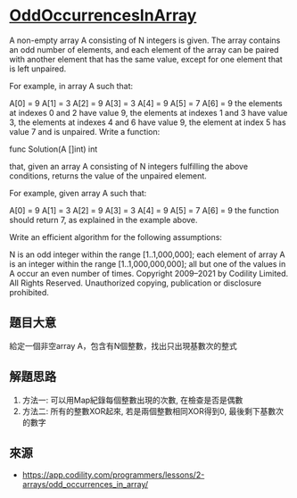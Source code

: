 # [OddOccurrencesInArray](https://app.codility.com/programmers/lessons/2-arrays/odd_occurrences_in_array/)

A non-empty array A consisting of N integers is given. The array contains an odd number of elements, and each element of the array can be paired with another element that has the same value, except for one element that is left unpaired.

For example, in array A such that:

  A[0] = 9  A[1] = 3  A[2] = 9
  A[3] = 3  A[4] = 9  A[5] = 7
  A[6] = 9
the elements at indexes 0 and 2 have value 9,
the elements at indexes 1 and 3 have value 3,
the elements at indexes 4 and 6 have value 9,
the element at index 5 has value 7 and is unpaired.
Write a function:

func Solution(A []int) int

that, given an array A consisting of N integers fulfilling the above conditions, returns the value of the unpaired element.

For example, given array A such that:

  A[0] = 9  A[1] = 3  A[2] = 9
  A[3] = 3  A[4] = 9  A[5] = 7
  A[6] = 9
the function should return 7, as explained in the example above.

Write an efficient algorithm for the following assumptions:

N is an odd integer within the range [1..1,000,000];
each element of array A is an integer within the range [1..1,000,000,000];
all but one of the values in A occur an even number of times.
Copyright 2009–2021 by Codility Limited. All Rights Reserved. Unauthorized copying, publication or disclosure prohibited.

## 題目大意
給定一個非空array A，包含有N個整數，找出只出現基數次的整式

## 解題思路
1. 方法一: 可以用Map紀錄每個整數出現的次數, 在檢查是否是偶數
2. 方法二: 所有的整數XOR起來, 若是兩個整數相同XOR得到0, 最後剩下基數次的數字

## 來源
* https://app.codility.com/programmers/lessons/2-arrays/odd_occurrences_in_array/